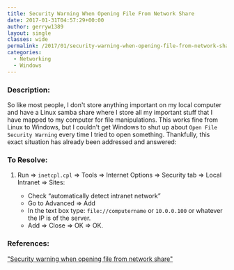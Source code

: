 ```yaml
---
title: Security Warning When Opening File From Network Share
date: 2017-01-31T04:57:29+00:00
author: gerryw1389
layout: single
classes: wide
permalink: /2017/01/security-warning-when-opening-file-from-network-share/
categories:
  - Networking
  - Windows
---
```

<!--more-->

### Description:

So like most people, I don't store anything important on my local computer and have a Linux samba share where I store all my important stuff that I have mapped to my computer for file manipulations. This works fine from Linux to Windows, but I couldn't get Windows to shut up about `Open File Security Warning` every time I tried to open something. Thankfully, this exact situation has already been addressed and answered:

### To Resolve:

1. Run => `inetcpl.cpl` => Tools => Internet Options => Security tab => Local Intranet => Sites:

   - Check &#8220;automatically detect intranet network&#8221;
   - Go to Advanced => Add
   - In the text box type: `file://computername` or `10.0.0.100` or whatever the IP is of the server.
   - Add => Close => OK => OK.

### References:

["Security warning when opening file from network share"](https://stackoverflow.com/questions/2638862/security-warning-when-opening-file-from-network-share)